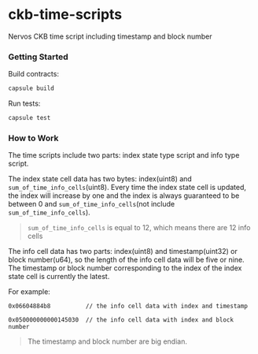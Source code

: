 # ckb-time-scripts

Nervos CKB time script including timestamp and block number

### Getting Started

Build contracts:

```sh
capsule build
```

Run tests:

```sh
capsule test
```

### How to Work

The time scripts include two parts: index state type script and info type script.

The index state cell data has two bytes: index(uint8) and `sum_of_time_info_cells`(uint8). Every time the index state cell is updated, the index will increase by one and the index is always guaranteed to be between 0 and `sum_of_time_info_cells`(not include `sum_of_time_info_cells`).

> `sum_of_time_info_cells` is equal to 12, which means there are 12 info cells

The info cell data has two parts: index(uint8) and timestamp(uint32) or block number(u64), so the length of the info cell data will be five or nine. The timestamp or block number corresponding to the index of the index state cell is currently the latest.

For example:

```
0x06604884b8          // the info cell data with index and timestamp

0x050000000000145030  // the info cell data with index and block number
```

> The timestamp and block number are big endian.
